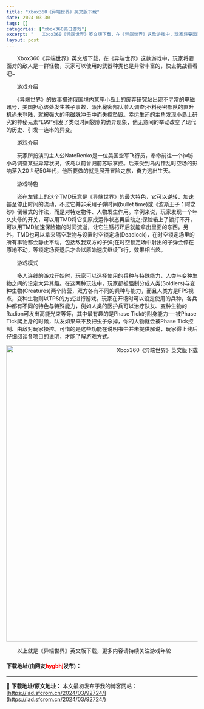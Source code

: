 ```yaml
---
title: "Xbox360《异端世界》英文版下载"
date: 2024-03-30
tags: []
categories: ["xbox360英日游戏"]
excerpt: "　　Xbox360《异端世界》英文版下载，在《异端世界》这款游戏中，玩家将要面对的敌人是一群怪物，玩家可以使用的武器种类也是非常丰富的，快去挑战看看吧~ 　　游戏介绍 　　《异端世界》的故事描述俄国境内某座小岛上的废弃研究站出现不寻常的电磁讯号，美国担心该处发生核子事故，派出秘密部队潜入调查;不料秘&hellip;"
layout: post
---
```


 <p>　　Xbox360《异端世界》英文版下载，在《异端世界》这款游戏中，玩家将要面对的敌人是一群怪物，玩家可以使用的武器种类也是非常丰富的，快去挑战看看吧~</p> <p>　　游戏介绍</p> <p>　　《异端世界》的故事描述俄国境内某座小岛上的废弃研究站出现不寻常的电磁讯号，美国担心该处发生核子事故，派出秘密部队潜入调查;不料秘密部队的直升机尚未登陆，就被强大的电磁脉冲击中而失控坠毁。幸运生还的主角发现小岛上研究的神秘元素&ldquo;E99&rdquo;引发了类似时间裂隙的诡异现象，他无意间的举动改变了现代的历史、引发一连串的异变。</p> <p>　　游戏介绍</p> <p>　　玩家所扮演的主人公NateRenko是一位美国空军飞行员，奉命前往一个神秘小岛调查某些异常状况，该岛以前曾归前苏联掌控。后来受到岛内错乱时空场的影响落入20世纪50年代，他所要做的就是展开冒险之旅，奋力逃出生天。</p> <p>　　游戏特色</p> <p>　　嵌在左臂上的这个TMD玩意是《异端世界》的最大特色，它可以逆转、加速甚至停止时间的流动，不过它并非采用子弹时间(bullet time)或《波斯王子：时之砂》倒带式的作法，而是对特定物件、人物发生作用。举例来说，玩家发现一个年久失修的开关，可以用TMD将它复原成运作状态再启动之;保险箱上了锁打不开，可以用TMD加速保险箱的时间流逝，让它生锈朽坏后就能拿出里面的东西。另外，TMD也可以拿来隔空取物与设置时空锁定场(Deadlock)，在时空锁定场里的所有事物都会静止不动，包括敌我双方的子弹;在时空锁定场中射出的子弹会停在原地不动，等锁定场衰退后才会以原始速度继续飞行，效果相当炫。</p> <p>　　游戏模式</p> <p>　　多人连线的游戏开始时，玩家可以选择使用的兵种与特殊能力，人类与变种生物之间的设定大异其趣。在这两种玩法中，玩家都被强制分成人类(Soldiers)与变种生物(Creatures)两个阵营，双方各有不同的兵种与能力，而且人类方是FPS视点，变种生物则以TPS的方式进行游戏。玩家在开场时可以设定使用的兵种，各兵种都有不同的特色与特殊能力，例如人类的医护兵可以治疗队友、变种生物的Radion可发出高能光束等等，其中最有趣的是Phase Tick的附身能力──被Phase Tick爬上身的时候，队友如果来不及把虫子杀掉，你的人物就会被Phase Tick控制、由敌对玩家操控。可惜的是这些功能在说明书中并未提供解说，玩家得上线后仔细阅读各项目的说明，才能了解游戏方式。</p> <p align="center"><img align="" border="0" src="https://lad.sfcrom.cn/wp-content/uploads/2024/03/20240330_6607d3f4f30fe.jpg" width="779" alt="Xbox360《异端世界》英文版下载" /></p> <p>　　以上就是《异端世界》英文版下载，更多内容请持续关注游戏年轮</p> <p><h4>下载地址(由网友<font color="red">hygbhj</font>发布)：</h4></p> 

---
📖 **下载地址/原文地址：** 本文最初发布于我的博客网站：[https://lad.sfcrom.cn/2024/03/92724/](https://lad.sfcrom.cn/2024/03/92724/)
